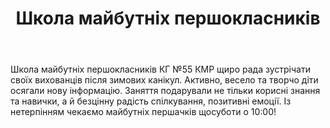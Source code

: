 ﻿---
title: Школа майбутніх першокласників
---

Школа майбутніх першокласників КГ №55 КМР щиро рада зустрічати своїх вихованців після зимових канікул. Активно, весело та творчо діти осягали нову інформацію. Заняття подарували не тільки корисні знання та навички, а й безцінну радість спілкування, позитивні емоції. Із нетерпінням чекаємо майбутніх першачків щосуботи о 10:00!

<slideshow />
